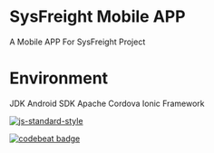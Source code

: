 # SysFreight Mobile APP
A Mobile APP For SysFreight Project

# Environment
JDK
Android SDK
Apache Cordova
Ionic Framework  
  

[![js-standard-style](https://cdn.rawgit.com/feross/standard/master/badge.svg)](https://github.com/feross/standard)

[![codebeat badge](https://codebeat.co/badges/d2e00696-f0c9-463d-ab98-08bdb28e5d75)](https://codebeat.co/projects/github-com-vivlong-freightmob)
